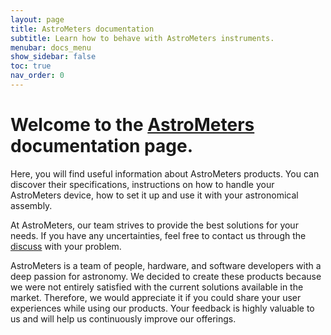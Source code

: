 ```yaml
---
layout: page
title: AstroMeters documentation
subtitle: Learn how to behave with AstroMeters instruments.
menubar: docs_menu
show_sidebar: false
toc: true
nav_order: 0
---
```


# Welcome to the [AstroMeters](https://www.astrometers.eu) documentation page.

Here, you will find useful information about AstroMeters products. You can discover their specifications, instructions on how to handle your AstroMeters device, how to set it up and use it with your astronomical assembly.

At AstroMeters, our team strives to provide the best solutions for your needs. If you have any uncertainties, feel free to contact us through the [discuss](https://github.com/orgs/AstroMeters/discussions) with your problem.

AstroMeters is a team of people, hardware, and software developers with a deep passion for astronomy. We decided to create these products because we were not entirely satisfied with the current solutions available in the market. Therefore, we would appreciate it if you could share your user experiences while using our products. Your feedback is highly valuable to us and will help us continuously improve our offerings.

